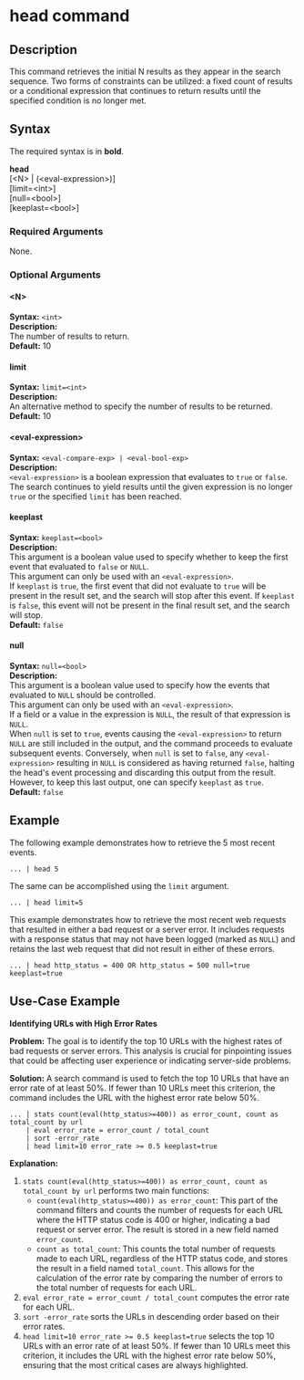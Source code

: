 # head command

## Description

This command retrieves the initial N results as they appear in the search sequence. Two forms of constraints can be utilized: a fixed count of results or a conditional expression that continues to return results until the specified condition is no longer met.

## Syntax
The required syntax is in **bold**.

**head**\
[\<N\> | (\<eval-expression\>)]\
[limit=\<int\>]\
[null=\<bool\>]\
[keeplast=\<bool\>]


### Required Arguments

None.


### Optional Arguments

#### \<N\>
**Syntax:** `<int>`\
**Description:**\
The number of results to return.\
**Default:** 10



#### limit
**Syntax:** `limit=<int>`\
**Description:**\
An alternative method to specify the number of results to be returned.\
**Default:** 10



#### \<eval-expression\>
**Syntax:** `<eval-compare-exp> | <eval-bool-exp>`\
**Description:** \
`<eval-expression>` is a boolean expression that evaluates to `true` or `false`.\
The search continues to yield results until the given expression is no longer `true` or the specified `limit` has been reached.

#### keeplast
**Syntax:** `keeplast=<bool>`\
**Description:**\
This argument is a boolean value used to specify whether to keep the first event that evaluated to `false` or `NULL`.\
This argument can only be used with an `<eval-expression>`.\
If `keeplast` is `true`, the first event that did not evaluate to `true` will be present in the result set, and the search will stop after this event. If `keeplast` is `false`, this event will not be present in the final result set, and the search will stop.\
**Default:** `false`

#### null
**Syntax:** `null=<bool>`\
**Description:**\
This argument is a boolean value used to specify how the events that evaluated to `NULL` should be controlled.\
This argument can only be used with an `<eval-expression>`.\
If a field or a value in the expression is `NULL`, the result of that expression is `NULL`.\
When `null` is set to `true`, events causing the `<eval-expression>` to return `NULL` are still included in the output, and the command proceeds to evaluate subsequent events. Conversely, when `null` is set to `false`, any `<eval-expression>` resulting in `NULL` is considered as having returned `false`, halting the head's event processing and discarding this output from the result. However, to keep this last output, one can specify `keeplast` as `true`.\
**Default:** `false`


## Example

The following example demonstrates how to retrieve the 5 most recent events.
```
... | head 5
```
The same can be accomplished using the `limit` argument.
```
... | head limit=5
```

This example demonstrates how to retrieve the most recent web requests that resulted in either a bad request or a server error. It includes requests with a response status that may not have been logged (marked as `NULL`) and retains the last web request that did not result in either of these errors.
```
... | head http_status = 400 OR http_status = 500 null=true keeplast=true
```

## Use-Case Example

**Identifying URLs with High Error Rates**

**Problem:** The goal is to identify the top 10 URLs with the highest rates of bad requests or server errors. This analysis is crucial for pinpointing issues that could be affecting user experience or indicating server-side problems.

**Solution:** A search command is used to fetch the top 10 URLs that have an error rate of at least 50%. If fewer than 10 URLs meet this criterion, the command includes the URL with the highest error rate below 50%.

```
... | stats count(eval(http_status>=400)) as error_count, count as total_count by url 
    | eval error_rate = error_count / total_count 
    | sort -error_rate
    | head limit=10 error_rate >= 0.5 keeplast=true
```

**Explanation:**
1. `stats count(eval(http_status>=400)) as error_count, count as total_count by url` performs two main functions:
   - `count(eval(http_status>=400)) as error_count`: This part of the command filters and counts the number of requests for each URL where the HTTP status code is 400 or higher, indicating a bad request or server error. The result is stored in a new field named `error_count`.
   - `count as total_count`: This counts the total number of requests made to each URL, regardless of the HTTP status code, and stores the result in a field named `total_count`. This allows for the calculation of the error rate by comparing the number of errors to the total number of requests for each URL.
2. `eval error_rate = error_count / total_count` computes the error rate for each URL.
3. `sort -error_rate` sorts the URLs in descending order based on their error rates.
4. `head limit=10 error_rate >= 0.5 keeplast=true` selects the top 10 URLs with an error rate of at least 50%. If fewer than 10 URLs meet this criterion, it includes the URL with the highest error rate below 50%, ensuring that the most critical cases are always highlighted.



